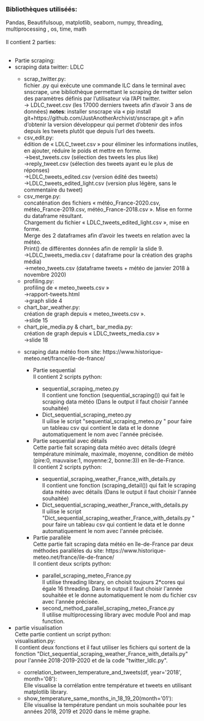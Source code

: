 <!DOCTYPE html>
<html>
<body>
  <h3> Bibliothèques utiliséés:</h3> Pandas, Beautifulsoup, matplotlib, seaborn, numpy, threading, multiprocessing , os, time, math <br/><br/>
  Il contient 2 parties: <br/><br/> 
    <ul>
    <li>Partie scraping: </li>     
	<li>scraping data twitter: LDLC </li>
	            <ul>
         <li>scrap_twitter.py: </li>
                  fichier .py qui exécute une commande ILC dans le terminal avec snscrape, une bibliothèque permettant le scraping de twitter selon des paramètres définis par l’utilisateur via l’API twitter. </br>
          → LDLC_tweet.csv (les 17000 derniers tweets afin d’avoir 3 ans de données)
          <B>notes</B>: installer snscrape via « pip install git+https://github.com/JustAnotherArchivist/snscrape.git » afin d’obtenir la version développeur qui permet d’obtenir des infos depuis les tweets plutôt que depuis l’url des tweets.
          <li>csv_edit.py: </li>
           édition de « LDLC_tweet.csv » pour éliminer les informations inutiles, en ajouter, réduire le poids et mettre en forme.</br>
          →best_tweets.csv (sélection des tweets les plus like)</br>
          →reply_tweet.csv (sélection des tweets ayant eu le plus de réponses)</br>
          →LDLC_tweets_edited.csv (version édité des tweets)</br>
          →LDLC_tweets_edited_light.csv (version plus légère, sans le commentaire du tweet)
          <li>csv_merge.py: </li>
          concaténation des fichiers « météo_France-2020.csv, météo_France-2019.csv, météo_France-2018.csv ». Mise en forme du dataframe résultant.</br>
          Chargement du fichier « LDLC_tweets_edited_light.csv », mise en forme.</br>
          Merge des 2 dataframes afin d’avoir les tweets en relation avec la météo.</br>
          Print() de différentes données afin de remplir la slide 9.</br>
          →LDLC_tweets_media.csv ( dataframe pour la création des graphs média)</br>
          →meteo_tweets.csv (dataframe tweets + météo de janvier 2018 à novembre 2020)
          <li>profiling.py: </li>
          profiling de « meteo_tweets.csv »</br>
		      →rapport-tweets.html</br>
		      →graph slide 4 </br>
          <li>chart_bar_weather.py: </li>
          création de graph depuis « meteo_tweets.csv ».</br>
			    →slide 15
          <li>chart_pie_media.py & chart_ bar_media.py:  </li>
          création de graph depuis « LDLC_tweets_media.csv »</br>
						→slide 18
        </ul>
      <ul>
        <li>scraping data météo from site:  https://www.historique-meteo.net/france/ile-de-france/ </li>
          <ul>
            <li>Partie sequential</li>
            Il contient 2 scripts python: <br/>
            <ul>
              <li>sequential_scraping_meteo.py </li>
              Il contient une fonction (sequential_scraping()) qui fait le scraping data météo (Dans le output il faut choisir l'année souhaitée) <br/>
              <li> Dict_sequential_scraping_meteo.py </li>
              Il uilise le script "sequential_scraping_meteo.py " pour faire un tableau csv qui contient le data et le donne automatiquement le nom avec l'année précisée.
            </ul>
            <li>Partie sequential avec détails</li>
            Cette partie fait scraping data météo avec détails (degré température minimale, maximale, moyenne, condition de météo (pire:0, mauvaise:1, moyenne:2, bonne:3))                  en île-de-France. <br/>
         Il contient 2 scripts python:
            <ul>
              <li>sequential_scraping_weather_France_with_details.py</li>
              Il contient une fonction (scraping_detail()) qui fait le scraping data météo avec détails (Dans le output il faut choisir l'année souhaitée)
              <li>Dict_sequential_scraping_weather_France_with_details.py</li>
              Il uilise le script "Dict_sequential_scraping_weather_France_with_details.py " pour faire un tableau csv qui contient le data et le donne automatiquement le nom avec l'année précisée.
            </ul>
            <li>Partie parallèle</li>
            Cette partie fait scraping data météo en île-de-France par deux méthodes parallèles du site: https://www.historique-meteo.net/france/ile-de-france/ <br/>
                Il contient deux scripts python: <br/>
            <ul>
              <li>parallel_scraping_meteo_France.py</li> 
              Il utilise threading library, on choisit toujours 2*cores qui égale 16 threading. Dans le output il faut choisir l'année souhaitée et le donne automatiquement le nom du fichier csv avec l'année précisée.
              <li>second_method_parallel_scraping_meteo_France.py</li> 
              Il utilise multiprocessing library avec module Pool and map function.
            </ul>
          </ul>
      </ul>
    <li>partie visualisation</li>
    Cette partie contient un script python:<br/>
    visualisation.py:  <br/>
    Il contient deux fonctions et il faut utiliser les fichiers qui sortent de la fonction "Dict_sequential_scraping_weather_France_with_details.py" pour l'année 2018-2019-2020 et de la code "twitter_ldlc.py". 
  <ul>
    <li>correlation_between_temperature_and_tweets(df, year='2018', month='08'):</li>
    Elle visualise la corrélation entre température et tweets en utilisant matplotlib library.
     <li>show_temperature_same_months_in_18_19_20(month='01'):</li>
    Elle visualise la température pendant un mois souhaitée pour les années 2018, 2019 et 2020 dans le même graphe.
  </ul>
  </ol>
  
</body>
</html> 
